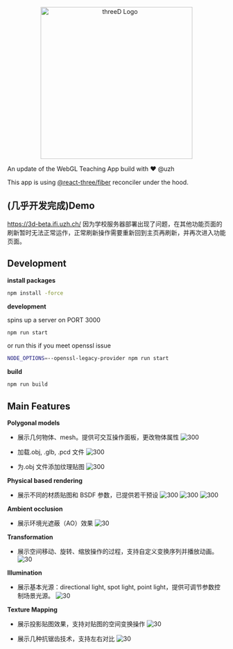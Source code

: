 <p align="center">
  <a href="https://threed.now.sh/" target="blank"><img src="resources/logo.png" width="350" alt="threeD Logo" /></a>
</p>

An update of the WebGL Teaching App build with :heart: @uzh

This app is using [@react-three/fiber](https://github.com/react-spring/@react-three/fiber) reconciler under the hood.

## (几乎开发完成)Demo
https://3d-beta.ifi.uzh.ch/
因为学校服务器部署出现了问题，在其他功能页面的刷新暂时无法正常运作，正常刷新操作需要重新回到主页再刷新，并再次进入功能页面。

## Development

**install packages**

```bash
npm install -force
```

**development**

spins up a server on PORT 3000

```bash
npm run start
```

or run this if you meet openssl issue

```bash
NODE_OPTIONS=--openssl-legacy-provider npm run start
```

**build**

```bash
npm run build
```

## Main Features

**Polygonal models**

- 展示几何物体、mesh。提供可交互操作面板，更改物体属性
  ![300](/img/bunny.png)

- 加载.obj, .glb, .pcd 文件
  ![300](/img/usermesh.png)

- 为.obj 文件添加纹理贴图
  ![300](/img/texture.png)

**Physical based rendering**

- 展示不同的材质贴图和 BSDF 参数，已提供若干预设
  ![300](/img/sphere.png)
  ![300](/img/torus.png)
  ![300](/img/gun.png)

**Ambient occlusion**

- 展示环境光遮蔽（AO）效果
  ![30](/img/ao.png)

**Transformation**

- 展示空间移动、旋转、缩放操作的过程，支持自定义变换序列并播放动画。
  ![30](/img/tansformation.png)

**Illumination**

- 展示基本光源：directional light, spot light, point light，提供可调节参数控制场景光源。
  ![30](/img/illumination.png)

**Texture Mapping**

- 展示投影贴图效果，支持对贴图的空间变换操作
  ![30](/img/texturemap.png)

- 展示几种抗锯齿技术，支持左右对比
  ![30](/img/mipmapping.png)
